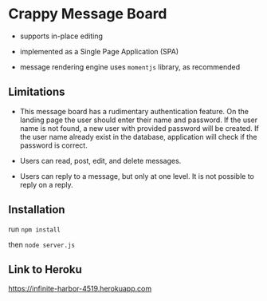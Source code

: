 # Crappy Message Board

- supports in-place editing

- implemented as a Single Page Application (SPA)

- message rendering engine uses `momentjs` library, as recommended

## Limitations

- This message board has a rudimentary authentication feature.
On the landing page the user should enter their name and password.
If the user name is not found, a new user with provided password will be created.
If the user name already exist in the database, application will check if
the password is correct.

- Users can read, post, edit, and delete messages.

- Users can reply to a message, but only at one level. It is not possible
to reply on a reply.

## Installation

run `npm install`

then `node server.js`

## Link to Heroku

https://infinite-harbor-4519.herokuapp.com
